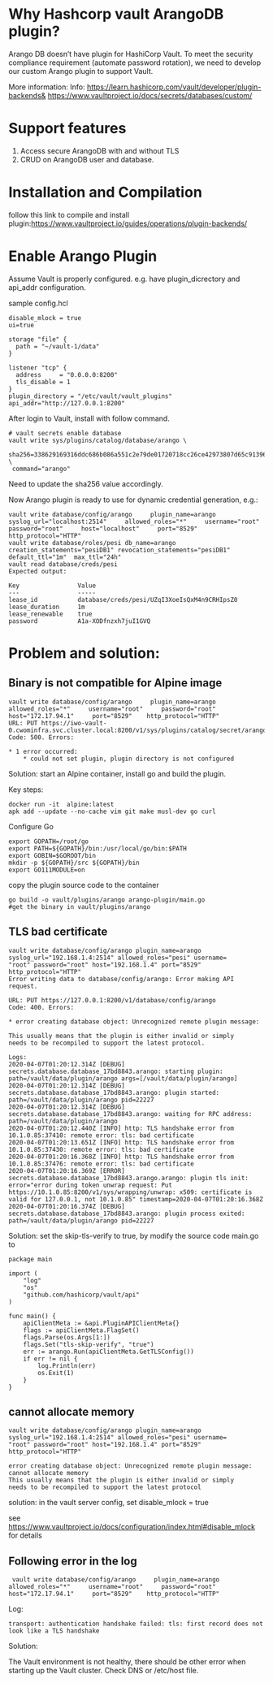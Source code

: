 # Why Hashcorp vault ArangoDB plugin?
Arango DB doesn’t have plugin for HashiCorp Vault. To meet the security compliance requirement (automate password rotation), we need to develop our custom Arango plugin to support Vault.

More information: Info: https://learn.hashicorp.com/vault/developer/plugin-backends& https://www.vaultproject.io/docs/secrets/databases/custom/

# Support features
1. Access secure ArangoDB with and without TLS
2. CRUD on ArangoDB user and database.

# Installation and Compilation
follow this link to compile and install plugin:https://www.vaultproject.io/guides/operations/plugin-backends/


# Enable Arango Plugin
Assume Vault is properly configured. e.g. have plugin_dicrectory and api_addr configuration.

sample config.hcl
```
disable_mlock = true
ui=true

storage "file" {
  path = "~/vault-1/data"
}

listener "tcp" {
  address     = "0.0.0.0:8200"
  tls_disable = 1
}
plugin_directory = "/etc/vault/vault_plugins"
api_addr="http://127.0.0.1:8200"
```
After login to Vault, install with follow command. 

```
# vault secrets enable database
vault write sys/plugins/catalog/database/arango \
 sha256=338629169316ddc686b086a551c2e79de01720718cc26ce42973807d65c91396 \
 command="arango"
``` 
Need to update the sha256 value accordingly.

Now Arango plugin is ready to use for dynamic credential generation, e.g.:
```
vault write database/config/arango     plugin_name=arango     syslog_url="localhost:2514"     allowed_roles="*"     username="root"     password="root"     host="localhost"     port="8529"    http_protocol="HTTP"
vault write database/roles/pesi db_name=arango  creation_statements="pesiDB1" revocation_statements="pesiDB1" default_ttl="1m"  max_ttl="24h" 
vault read database/creds/pesi
Expected output:

Key                Value
---                -----
lease_id           database/creds/pesi/UZqI3XoeIsQxM4n9CRHIpsZ0
lease_duration     1m
lease_renewable    true
password           A1a-XODfnzxh7juI1GVQ
``` 



# Problem and solution:
## Binary is not compatible for Alpine image
```
vault write database/config/arango     plugin_name=arango     allowed_roles="*"     username="root"     password="root"     host="172.17.94.1"     port="8529"    http_protocol="HTTP"
URL: PUT https://iwo-vault-0.cwominfra.svc.cluster.local:8200/v1/sys/plugins/catalog/secret/arango
Code: 500. Errors:

* 1 error occurred:
	* could not set plugin, plugin directory is not configured
```  
Solution: start an Alpine container, install go and build the plugin. 

Key steps:
```
docker run -it  alpine:latest
apk add --update --no-cache vim git make musl-dev go curl
```
Configure Go
```
export GOPATH=/root/go
export PATH=${GOPATH}/bin:/usr/local/go/bin:$PATH
export GOBIN=$GOROOT/bin
mkdir -p ${GOPATH}/src ${GOPATH}/bin
export GO111MODULE=on
```
copy the plugin source code to the container
```
go build -o vault/plugins/arango arango-plugin/main.go
#get the binary in vault/plugins/arango
```
##  TLS  bad certificate
```
vault write database/config/arango plugin_name=arango syslog_url="192.168.1.4:2514" allowed_roles="pesi" username=
"root" password="root" host="192.168.1.4" port="8529" http_protocol="HTTP"
Error writing data to database/config/arango: Error making API request.

URL: PUT https://127.0.0.1:8200/v1/database/config/arango
Code: 400. Errors:

* error creating database object: Unrecognized remote plugin message:

This usually means that the plugin is either invalid or simply
needs to be recompiled to support the latest protocol.
```
```
Logs:
2020-04-07T01:20:12.314Z [DEBUG] secrets.database.database_17bd8843.arango: starting plugin: path=/vault/data/plugin/arango args=[/vault/data/plugin/arango]
2020-04-07T01:20:12.314Z [DEBUG] secrets.database.database_17bd8843.arango: plugin started: path=/vault/data/plugin/arango pid=22227
2020-04-07T01:20:12.314Z [DEBUG] secrets.database.database_17bd8843.arango: waiting for RPC address: path=/vault/data/plugin/arango
2020-04-07T01:20:12.440Z [INFO] http: TLS handshake error from 10.1.0.85:37410: remote error: tls: bad certificate
2020-04-07T01:20:13.651Z [INFO] http: TLS handshake error from 10.1.0.85:37430: remote error: tls: bad certificate
2020-04-07T01:20:16.368Z [INFO] http: TLS handshake error from 10.1.0.85:37476: remote error: tls: bad certificate
2020-04-07T01:20:16.369Z [ERROR] secrets.database.database_17bd8843.arango.arango: plugin tls init: error="error during token unwrap request: Put https://10.1.0.85:8200/v1/sys/wrapping/unwrap: x509: certificate is valid for 127.0.0.1, not 10.1.0.85" timestamp=2020-04-07T01:20:16.368Z
2020-04-07T01:20:16.374Z [DEBUG] secrets.database.database_17bd8843.arango: plugin process exited: path=/vault/data/plugin/arango pid=22227
```
Solution: set the skip-tls-verify to true, by modify the source code main.go to 
```
package main

import (
	"log"
	"os"
	"github.com/hashicorp/vault/api"
)

func main() {
	apiClientMeta := &api.PluginAPIClientMeta{}
	flags := apiClientMeta.FlagSet()
	flags.Parse(os.Args[1:])
	flags.Set("tls-skip-verify", "true")
	err := arango.Run(apiClientMeta.GetTLSConfig())
	if err != nil {
		log.Println(err)
		os.Exit(1)
	}
}
```
##  cannot allocate memory

```
vault write database/config/arango plugin_name=arango syslog_url="192.168.1.4:2514" allowed_roles="pesi" username=
"root" password="root" host="192.168.1.4" port="8529" http_protocol="HTTP"

error creating database object: Unrecognized remote plugin message: cannot allocate memory
This usually means that the plugin is either invalid or simply
needs to be recompiled to support the latest protocol
```
solution: in the vault server config, set disable_mlock = true

see https://www.vaultproject.io/docs/configuration/index.html#disable_mlock for details

##  Following error in the log
```
 vault write database/config/arango     plugin_name=arango     allowed_roles="*"     username="root"     password="root"     host="172.17.94.1"     port="8529"    http_protocol="HTTP"
```
Log:
```
transport: authentication handshake failed: tls: first record does not look like a TLS handshake
```
Solution:

The Vault environment is not healthy, there should be other error when starting up the Vault cluster. Check DNS or /etc/host file.
